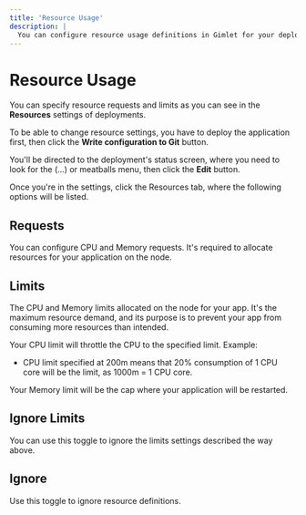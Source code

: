 ```yaml
---
title: 'Resource Usage'
description: |
  You can configure resource usage definitions in Gimlet for your deployed applications.
---
```


# Resource Usage

You can specify resource requests and limits as you can see in the **Resources** settings of deployments.

To be able to change resource settings, you have to deploy the application first, then click the **Write configuration to Git** button.

You'll be directed to the deployment's status screen, where you need to look for the (...) or meatballs menu, then click the **Edit** button.

Once you're in the settings, click the Resources tab, where the following options will be listed.

## Requests

You can configure CPU and Memory requests. It's required to allocate resources for your application on the node.

## Limits

The CPU and Memory limits allocated on the node for your app. It's the maximum resource demand, and its purpose is to prevent your app from consuming more resources than intended.

Your CPU limit will throttle the CPU to the specified limit. Example:

- CPU limit specified at 200m means that 20% consumption of 1 CPU core will be the limit, as 1000m = 1 CPU core.

Your Memory limit will be the cap where your application will be restarted.

## Ignore Limits

You can use this toggle to ignore the limits settings described the way above.

## Ignore

Use this toggle to ignore resource definitions.
